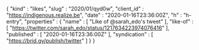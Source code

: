 {
  "kind" : "likes",
  "slug" : "2020/01/qyd0w",
  "client_id" : "https://indigenous.realize.be",
  "date" : "2020-01-16T23:36:00Z",
  "h" : "h-entry",
  "properties" : {
    "name" : [ "Like of @sarah_edo's tweet" ],
    "like-of" : [ "https://twitter.com/sarah_edo/status/1217634223974076416" ],
    "published" : [ "2020-01-16T23:36:00Z" ],
    "syndication" : [ "https://brid.gy/publish/twitter" ]
  }
}
